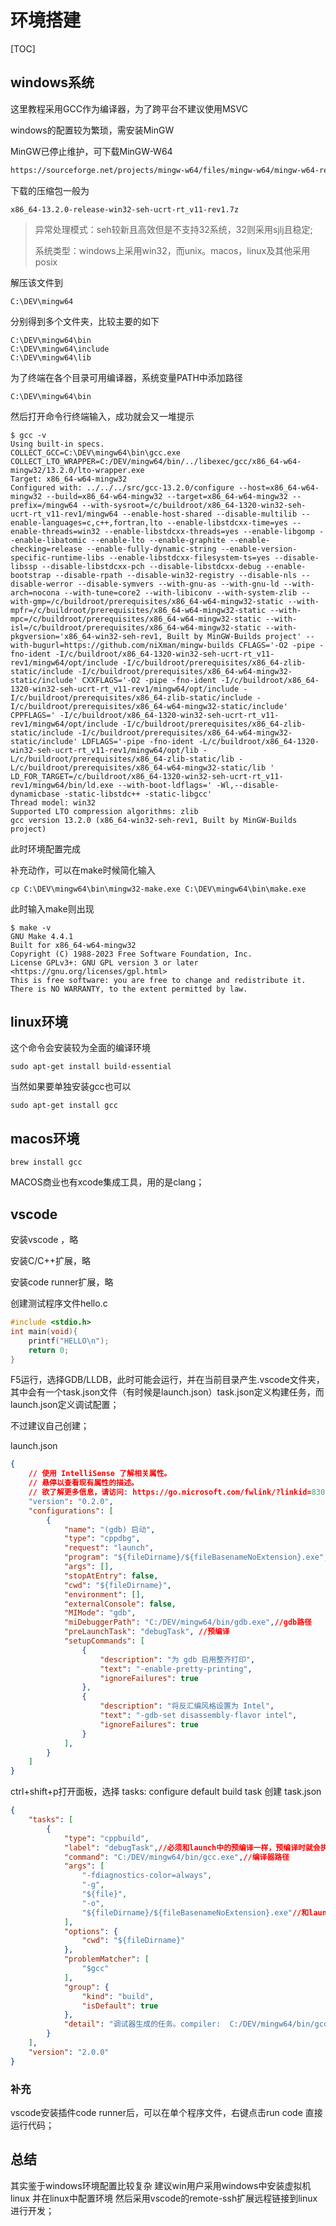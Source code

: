 # 环境搭建

[TOC]

## windows系统

这里教程采用GCC作为编译器，为了跨平台不建议使用MSVC

windows的配置较为繁琐，需安装MinGW

MinGW已停止维护，可下载MinGW-W64

```html
https://sourceforge.net/projects/mingw-w64/files/mingw-w64/mingw-w64-release/
```

下载的压缩包一般为

```SHELL
x86_64-13.2.0-release-win32-seh-ucrt-rt_v11-rev1.7z
```

>  异常处理模式：seh较新且高效但是不支持32系统，32则采用sjlj且稳定;
>
> 系统类型：windows上采用win32，而unix。macos，linux及其他采用posix

解压该文件到

```shell
C:\DEV\mingw64
```

分别得到多个文件夹，比较主要的如下

```
C:\DEV\mingw64\bin
C:\DEV\mingw64\include
C:\DEV\mingw64\lib
```

为了终端在各个目录可用编译器，系统变量PATH中添加路径

```
C:\DEV\mingw64\bin
```

然后打开命令行终端输入，成功就会又一堆提示

```shell
$ gcc -v
Using built-in specs.
COLLECT_GCC=C:\DEV\mingw64\bin\gcc.exe
COLLECT_LTO_WRAPPER=C:/DEV/mingw64/bin/../libexec/gcc/x86_64-w64-mingw32/13.2.0/lto-wrapper.exe
Target: x86_64-w64-mingw32
Configured with: ../../../src/gcc-13.2.0/configure --host=x86_64-w64-mingw32 --build=x86_64-w64-mingw32 --target=x86_64-w64-mingw32 --prefix=/mingw64 --with-sysroot=/c/buildroot/x86_64-1320-win32-seh-ucrt-rt_v11-rev1/mingw64 --enable-host-shared --disable-multilib --enable-languages=c,c++,fortran,lto --enable-libstdcxx-time=yes --enable-threads=win32 --enable-libstdcxx-threads=yes --enable-libgomp --enable-libatomic --enable-lto --enable-graphite --enable-checking=release --enable-fully-dynamic-string --enable-version-specific-runtime-libs --enable-libstdcxx-filesystem-ts=yes --disable-libssp --disable-libstdcxx-pch --disable-libstdcxx-debug --enable-bootstrap --disable-rpath --disable-win32-registry --disable-nls --disable-werror --disable-symvers --with-gnu-as --with-gnu-ld --with-arch=nocona --with-tune=core2 --with-libiconv --with-system-zlib --with-gmp=/c/buildroot/prerequisites/x86_64-w64-mingw32-static --with-mpfr=/c/buildroot/prerequisites/x86_64-w64-mingw32-static --with-mpc=/c/buildroot/prerequisites/x86_64-w64-mingw32-static --with-isl=/c/buildroot/prerequisites/x86_64-w64-mingw32-static --with-pkgversion='x86_64-win32-seh-rev1, Built by MinGW-Builds project' --with-bugurl=https://github.com/niXman/mingw-builds CFLAGS='-O2 -pipe -fno-ident -I/c/buildroot/x86_64-1320-win32-seh-ucrt-rt_v11-rev1/mingw64/opt/include -I/c/buildroot/prerequisites/x86_64-zlib-static/include -I/c/buildroot/prerequisites/x86_64-w64-mingw32-static/include' CXXFLAGS='-O2 -pipe -fno-ident -I/c/buildroot/x86_64-1320-win32-seh-ucrt-rt_v11-rev1/mingw64/opt/include -I/c/buildroot/prerequisites/x86_64-zlib-static/include -I/c/buildroot/prerequisites/x86_64-w64-mingw32-static/include' CPPFLAGS=' -I/c/buildroot/x86_64-1320-win32-seh-ucrt-rt_v11-rev1/mingw64/opt/include -I/c/buildroot/prerequisites/x86_64-zlib-static/include -I/c/buildroot/prerequisites/x86_64-w64-mingw32-static/include' LDFLAGS='-pipe -fno-ident -L/c/buildroot/x86_64-1320-win32-seh-ucrt-rt_v11-rev1/mingw64/opt/lib -L/c/buildroot/prerequisites/x86_64-zlib-static/lib -L/c/buildroot/prerequisites/x86_64-w64-mingw32-static/lib ' LD_FOR_TARGET=/c/buildroot/x86_64-1320-win32-seh-ucrt-rt_v11-rev1/mingw64/bin/ld.exe --with-boot-ldflags=' -Wl,--disable-dynamicbase -static-libstdc++ -static-libgcc'
Thread model: win32
Supported LTO compression algorithms: zlib
gcc version 13.2.0 (x86_64-win32-seh-rev1, Built by MinGW-Builds project)

```

此时环境配置完成

补充动作，可以在make时候简化输入

```shell
cp C:\DEV\mingw64\bin\mingw32-make.exe C:\DEV\mingw64\bin\make.exe 
```

此时输入make则出现

```shell
$ make -v
GNU Make 4.4.1
Built for x86_64-w64-mingw32
Copyright (C) 1988-2023 Free Software Foundation, Inc.
License GPLv3+: GNU GPL version 3 or later <https://gnu.org/licenses/gpl.html>
This is free software: you are free to change and redistribute it.
There is NO WARRANTY, to the extent permitted by law.

```





## linux环境

这个命令会安装较为全面的编译环境

```shell
sudo apt-get install build-essential
```

当然如果要单独安装gcc也可以

```shell
sudo apt-get install gcc
```





## macos环境

```shell
brew install gcc
```

MACOS商业也有xcode集成工具，用的是clang；



## vscode

安装vscode ，略

安装C/C++扩展，略

安装code runner扩展，略

创建测试程序文件hello.c

```c
#include <stdio.h> 
int main(void){ 
    printf("HELLO\n"); 
    return 0;
} 
```

F5运行，选择GDB/LLDB，此时可能会运行，并在当前目录产生.vscode文件夹，其中会有一个task.json文件（有时候是launch.json）task.json定义构建任务，而launch.json定义调试配置；

不过建议自己创建；

launch.json

```json
{
    // 使用 IntelliSense 了解相关属性。 
    // 悬停以查看现有属性的描述。
    // 欲了解更多信息，请访问: https://go.microsoft.com/fwlink/?linkid=830387
    "version": "0.2.0",
    "configurations": [ 
        {
            "name": "(gdb) 启动",
            "type": "cppdbg",
            "request": "launch",
            "program": "${fileDirname}/${fileBasenameNoExtension}.exe",
            "args": [],
            "stopAtEntry": false,
            "cwd": "${fileDirname}",
            "environment": [],
            "externalConsole": false,
            "MIMode": "gdb",
            "miDebuggerPath": "C:/DEV/mingw64/bin/gdb.exe",//gdb路径
            "preLaunchTask": "debugTask", //预编译
            "setupCommands": [
                {
                    "description": "为 gdb 启用整齐打印",
                    "text": "-enable-pretty-printing",
                    "ignoreFailures": true
                },
                {
                    "description": "将反汇编风格设置为 Intel",
                    "text": "-gdb-set disassembly-flavor intel",
                    "ignoreFailures": true
                }
            ],
        } 
    ]
}
```

ctrl+shift+p打开面板，选择 tasks: configure default build task 创建 task.json

```json
{ 
    "tasks": [
        {
            "type": "cppbuild",
            "label": "debugTask",//必须和launch中的预编译一样，预编译时就会执行此处
            "command": "C:/DEV/mingw64/bin/gcc.exe",//编译器路径
            "args": [
                "-fdiagnostics-color=always",
                "-g",
                "${file}",
                "-o",
                "${fileDirname}/${fileBasenameNoExtension}.exe"//和launch中一致
            ],
            "options": {
                "cwd": "${fileDirname}"
            },
            "problemMatcher": [
                "$gcc"
            ],
            "group": {
                "kind": "build",
                "isDefault": true
            },
            "detail": "调试器生成的任务。compiler:  C:/DEV/mingw64/bin/gcc.exe"
        }
    ],
    "version": "2.0.0"
}
```

### 补充

vscode安装插件code runner后，可以在单个程序文件，右键点击run code 直接运行代码；



## 总结

其实鉴于windows环境配置比较复杂
建议win用户采用windows中安装虚拟机linux
并在linux中配置环境
然后采用vscode的remote-ssh扩展远程链接到linux进行开发；





